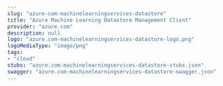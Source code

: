 ```yaml
---
slug: "azure-com-machinelearningservices-datastore"
title: "Azure Machine Learning Datastore Management Client"
provider: "azure.com"
description: null
logo: "azure.com-machinelearningservices-datastore-logo.png"
logoMediaType: "image/png"
tags:
- "cloud"
stubs: "azure.com-machinelearningservices-datastore-stubs.json"
swagger: "azure.com-machinelearningservices-datastore-swagger.json"
---
```

